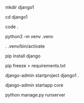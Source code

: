 mkdir django1

cd django1

code .

python3 -m venv .venv

. .venv/bin/activate

pip install django

pip freeze > requirements.txt

django-admin startproject django1 .

django-admin startapp core

python manage.py runserver